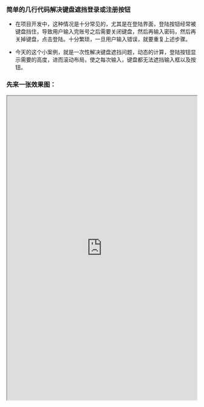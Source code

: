 ### 简单的几行代码解决键盘遮挡登录或注册按钮

-  在项目开发中，这种情况是十分常见的，尤其是在登陆界面，登陆按钮经常被键盘挡住，导致用户输入完账号之后需要关闭键盘，然后再输入密码，然后再关掉键盘，点击登陆。十分繁琐，一旦用户输入错误，就要重复上述步骤。

-  今天的这个小案例，就是一次性解决键盘遮挡问题，动态的计算，登陆按钮显示需要的高度，进而滚动布局，使之每次输入，键盘都无法遮挡输入框以及按钮。

### 先来一张效果图：


<iframe height=800 width=500 src="http://ww3.sinaimg.cn/mw690/005O1u7Gjw1f9sm4k991pg30eb0l77ch.gif">


### 进入代码实战：

-  极为简单的布局：

```
<?xml version="1.0" encoding="utf-8"?>
<RelativeLayout xmlns:android="http://schemas.android.com/apk/res/android"
    xmlns:tools="http://schemas.android.com/tools"
    android:layout_width="match_parent"
    android:layout_height="match_parent"
    android:id="@+id/main"
    tools:context="com.example.liubin1.softkeyboardhelper.MainActivity">

    <EditText
        android:id="@+id/name"
        android:hint="请输入用户名："
        android:layout_centerInParent="true"
        android:layout_width="match_parent"
        android:layout_height="50dp"
        />
    <EditText
        android:id="@+id/pas"
        android:layout_below="@id/name"
        android:hint="请输入密　码："
        android:layout_centerInParent="true"
        android:layout_width="match_parent"
        android:layout_height="50dp"
        />
    <EditText
        android:id="@+id/rpas"
        android:layout_below="@id/pas"
        android:hint="请再输入密码："
        android:layout_centerInParent="true"
        android:layout_width="match_parent"
        android:layout_height="50dp"
        />
    <Button
        android:id="@+id/res"
        android:layout_below="@id/rpas"
        android:layout_centerHorizontal="true"
        android:text="注册"
        android:layout_width="180dp"
        android:layout_height="50dp" />
</RelativeLayout>

```
简单的三个输入框和注册按钮。你只需要关注的是根布局main和注册按钮res

*  然后我们来看Activity

```
public class MainActivity extends AppCompatActivity {

    private EditText name;
    private EditText pas;
    private EditText rpas;
    private Button res;
    private RelativeLayout main;

    @Override
    protected void onCreate(Bundle savedInstanceState) {
        super.onCreate(savedInstanceState);
        setContentView(R.layout.activity_main);
        initialize();
        addLayoutListener(main,res);
    }

    private void initialize() {
        name = (EditText) findViewById(R.id.name);
        pas = (EditText) findViewById(R.id.pas);
        rpas = (EditText) findViewById(R.id.rpas);
        res = (Button) findViewById(R.id.res);
        main = (RelativeLayout) findViewById(R.id.main);
    }

    /**
     *  1、获取main在窗体的可视区域
     *  2、获取main在窗体的不可视区域高度
     *  3、判断不可视区域高度
     *      1、大于100：键盘显示  获取Scroll的窗体坐标
     *                           算出main需要滚动的高度，使scroll显示。
     *      2、小于100：键盘隐藏
     *
     * @param main 根布局
     * @param scroll 需要显示的最下方View
     */
    public void addLayoutListener(final View main, final View scroll) {
        main.getViewTreeObserver().addOnGlobalLayoutListener(new ViewTreeObserver.OnGlobalLayoutListener() {
            @Override
            public void onGlobalLayout() {
                Rect rect = new Rect();
                main.getWindowVisibleDisplayFrame(rect);
                int mainInvisibleHeight = main.getRootView().getHeight() - rect.bottom;
                if (mainInvisibleHeight > 100) {
                    int[] location = new int[2];
                    scroll.getLocationInWindow(location);
                    int srollHeight = (location[1] + scroll.getHeight()) - rect.bottom;
                    main.scrollTo(0, srollHeight);
                } else {
                    main.scrollTo(0, 0);
                }
            }
        });
    }
}
```

-  OK ，里面的注释已经写的很清楚了。如果还有不明白的可以在下方给我留言。

### 重要的事情说三遍： 
1、不需要在AndroidManifest.xml中配置键盘属性。
2、不需要在AndroidManifest.xml中配置键盘属性。
3、不需要在AndroidManifest.xml中配置键盘属性。

欢迎fork star

